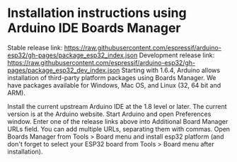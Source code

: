 Installation instructions using Arduino IDE Boards Manager
==========================================================
Stable release link: https://raw.githubusercontent.com/espressif/arduino-esp32/gh-pages/package_esp32_index.json
Development release link: https://raw.githubusercontent.com/espressif/arduino-esp32/gh-pages/package_esp32_dev_index.json
Starting with 1.6.4, Arduino allows installation of third-party platform packages using Boards Manager. We have packages available for Windows, Mac OS, and Linux (32, 64 bit and ARM).

Install the current upstream Arduino IDE at the 1.8 level or later. The current version is at the Arduino website.
Start Arduino and open Preferences window.
Enter one of the release links above into Additional Board Manager URLs field. You can add multiple URLs, separating them with commas.
Open Boards Manager from Tools > Board menu and install esp32 platform (and don't forget to select your ESP32 board from Tools > Board menu after installation).